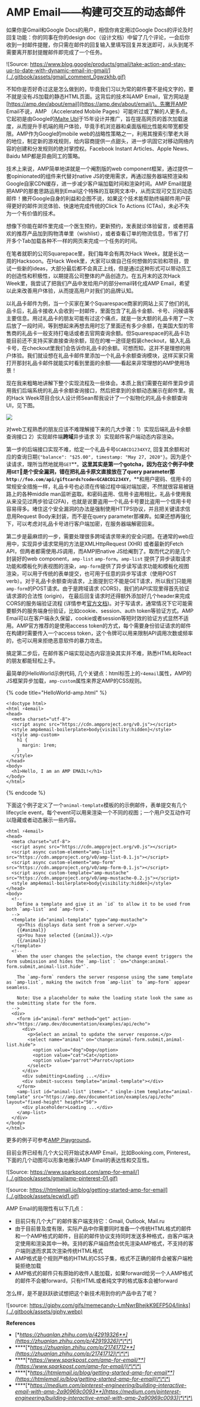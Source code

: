 # AMP Email——构建可交互的动态邮件

如果你是Gmail和Google Docs的用户，相信你肯定用过Google Docs的评论及时回复功能：你的同事在你的design doc（设计文档）中留了几个评论，一会后你收到一封邮件提醒，你只需在邮件的回复输入里填写回复并发送即可，从头到尾不需要离开那封提醒邮件即完成了一个任务。

![Source: https://www.blog.google/products/gmail/take-action-and-stay-up-to-date-with-dynamic-email-in-gmail/](../.gitbook/assets/gmail_comment_0gwzkhb.gif)

不知你是否好奇过这是怎么做到的，毕竟我们习以为常的邮件要不是纯文字的，要不就是没有JS加载的静态HTML页面。这背后的技术叫AMP Email，官方网站是[https://amp.dev/about/email](https://amp.dev/about/email/)。先撇开AMP Email不说，AMP （Accelerated Mobile Pages）可能听过或了解的人更多点。它起初是由Google的[Malte Ubl](https://www.linkedin.com/in/malteubl)于15年设计并推广，旨在提高网页的首次加载速度，从而提升手机端的用户体验，毕竟手机浏览器和桌面版相比性能和带宽都受限。AMP作为Google的mobile web的战略性策略之一，利用其搜索引擎老大哥的地位，制定新的游戏规则，给内容商提供一点甜头，进一步巩固它对移动网络内容的创建和分发规则的绝对掌控权。Facebook Instant Articles、Apple News、Baidu MIP都是异曲同工的策略。

技术上来说，AMP简单地讲就是一个阉割版的web component框架，通过提供一套opinionated的组件来代替对native JS的使用需求，再通过服务器端预渲染和Google自家CDN缓存，进一步减少客户端加载时间和渲染时间。AMP Email就是把AMP的那套思路运用到Email这个特殊的互联网文本中，从而实现可交互的动态邮件！撇开Google自身的利益和企图不说，如果这个技术能帮助终端邮件用户获得更好的邮件浏览体验、快速地完成传统的Click To Actions \(CTAs\)，未必不失为一个有价值的技术。

想像下你能在邮件里完成一个医生预约，更新预约，发表就诊体验留言，或者把喜欢的推荐产品加到购物清单里（wishlist），或者查看订单的物流信息，节省了打开多个Tab加载各种不一样的网页来完成一个任务的时间。

在笔者就职的公司Squarepace里，我们每年会有两次Hack Week，就是长达一周的Hacksoon。在Hack Week里，大家可以做自己任何想做的实验和项目，尝试一些新的ideas，大部分最后都不会真正上线，但是通过这种形式可以带动员工的创造性和积极性，以期提高公司整体的产品创造力。在五月末的这次Hack Week里，我尝试了把我们产品中发给用户的部分email转化成AMP Email，希望以此来改善用户体验，从而提高用户对我们的品牌认知。

以礼品卡邮件为例，当一个买家在某个Squarespace商家的网站上买了他们的礼品卡后，礼品卡接收人会收到一封邮件，里面包含了礼品卡金额、卡号、问候语等主要信息。用过礼品卡的朋友可能有过这个痛点，就是一张大额的礼品卡用了一次后放了一段时间，等到想起来再想去用时忘了里面还有多少余额，在美国大型的零售商的礼品卡一般支持打电话或者去官网查询余额。但Squarespace的礼品卡功能目前还不支持买家直接查询余额，现在的唯一途径是假装checkout，输入礼品卡号，在checkout里我们会告诉你礼品卡的余额。可想而知，这并不是理想的用户体验。我们就设想在礼品卡邮件里添加一个礼品卡余额查询模块，这样买家只需打开那封礼品卡邮件就能实时看到里面的余额——看起来非常理想的AMP使用场景！

现在我来粗略地讲解下整个实现流程及一些体会。本质上我们需要在邮件里异步调用我们后端系统的礼品卡余额查询接口，然后把拿到的余额动态展示在邮件里。我的Hack Week项目合伙人设计师Sean帮我设计了一个拟物化的礼品卡余额查询UI，见下图。

![](../.gitbook/assets/image-2020-06-11-at-7.18.06-pm.png)

对web工程熟悉的朋友应该不难理解接下来的几大步骤：1）实现后端礼品卡余额查询接口 2）实现邮件端**跨域**异步请求 3）实现邮件客户端动态内容渲染。

第一步的后端接口实现不难，给定一个礼品卡号`GCABCD1234XYZ`, 回复其余额和对应的查询日期`{"balance": "$25.00", timestamp: "May 27, 2020"}`。因为是个读请求，理所当然地就用`GET`**。**这里其实是第一个gotcha，因为在这个例子中使用`GET`是个安全漏洞，错在把礼品卡原文直接放在了query parameter那`http://foo.com/api/giftcards?code=GCABCD1234XY`**，**和用户密码、信用卡的常规安全措施一样，礼品卡号也必须在传输过程中端对端加密，不然就很容易被链路上的各种middle man监听盗取。和密码盗用、信用卡盗用相比，礼品卡使用我从来没见过两步验证\(2FA\)，也就是说要盗用一个礼品卡号要比盗用一个信用卡号容易得多。堵住这个安全漏洞的办法是强制使用HTTPS协议，并且把关键请求信息用Request Body来封装，而不是在query parameter那裸奔。如果还想再强化下，可以考虑对礼品卡号进行客户端加密，在服务器端解密回来。

第二步是最麻烦的一步，需要处理很多跨域请求带来的安全问题。在通常的web应用中，实现异步请求常用的方法是XMLHttpRequest \(XHR\) 或者最新的Fetch API，但两者都需使用JS调用，而AMP把native JS给阉割了。取而代之的是几个封装好的web component，`amp-list` `amp-form`。`amp-list` 提供了异步读取请求功能和模板化列表视图的渲染，`amp-form`提供了异步读写请求功能和模板化视图渲染，可以用于传统的表单提交，也可用于任意的异步写请求（使用POST verb）。对于礼品卡余额查询请求，上面提到它不能是GET请求，所以我们只能用`amp-form`的POST请求。由于是跨域请求 \(CORS\)，我们的API实现里得首先验证请求源的合法性 \(origin\)， 在最后回复请求时还得额外添加好几个header来完成CORS的服务端验证流程 \(详情参考[官方文档](https://amp.dev/documentation/guides-and-tutorials/learn/amp-caches-and-cors/amp-cors-requests/)\)。对于写请求，通常情况下它可能需要额外的服务端身份验证，比如cookie、session、auth token等验证方式。AMP Emai可以在客户端永久保留，cookie或者session等短时效的验证方式显然不适用。AMP官方推荐的是使用access token的方式，每个需要身份验证请求的邮件在构建时需要传入一个access token，这个令牌可以用来限制API调用次数或频率的，也可以用来拒绝恶意软件的暴力攻击。

搞定第二步后，在邮件客户端实现动态内容渲染其实并不难，熟悉HTML和React的朋友都能轻松上手。

最简单的HelloWorld示例代码, 几个关键点：html标签上的`⚡4email`属性，AMP的JS框架异步加载，`amp-custom`属性来界定AMP的CSS规则。

{% code title="HelloWorld-amp.html" %}
```markup
<!doctype html>
<html ⚡4email>
<head>
  <meta charset="utf-8">
  <script async src="https://cdn.ampproject.org/v0.js"></script>
  <style amp4email-boilerplate>body{visibility:hidden}</style>
  <style amp-custom>
    h1 {
      margin: 1rem;
    }
  </style>
</head>
<body>
  <h1>Hello, I am an AMP EMAIL!</h1>
</body>
</html>
```
{% endcode %}

下面这个例子定义了一个`animal-template`模板的的示例邮件，表单提交有几个lifecycle event，每个event可以用来渲染一个不同的视图；一个用户交互动作可以隐藏或者动态展示一些内容。

```markup
<html ⚡4email>
<head>
  <meta charset="utf-8">
  <script async src="https://cdn.ampproject.org/v0.js"></script>
  <script async custom-element="amp-list" src="https://cdn.ampproject.org/v0/amp-list-0.1.js"></script>
  <script async custom-element="amp-form" src="https://cdn.ampproject.org/v0/amp-form-0.1.js"></script>
  <script async custom-template="amp-mustache" src="https://cdn.ampproject.org/v0/amp-mustache-0.2.js"></script>
  <style amp4email-boilerplate>body{visibility:hidden}</style>
</head>
<body>
  <!--
    Define a template and give it an `id` to allow it to be used from both `amp-list` and `amp-form`.
  -->
  <template id="animal-template" type="amp-mustache">
    <p>This displays data sent from a server.</p>
    {{#animal}}
    <p>You have selected {{animal}}.</p>
    {{/animal}}
  </template>
  <!--
    When the user changes the selection, the change event triggers the form submission and hides the `amp-list`: `on="change:animal-form.submit,animal-list.hide"`.

    The `amp-form` renders the server response using the same template as `amp-list`, making the switch from `amp-list` to `amp-form` appear seamless.

    Note: Use a placeholder to make the loading state look the same as the submitting state for the form.
  -->
  <div>
    <form id="animal-form" method="get" action-xhr="https://amp.dev/documentation/examples/api/echo">
      <div>
        <p>Select an animal to update the server response.</p>
        <select name="animal" on="change:animal-form.submit,animal-list.hide">
          <option value="dog">Dog</option>
          <option value="cat">Cat</option>
          <option value="parrot">Parrot</option>
        </select>
      </div>
      <div submitting>Loading ...</div>
      <div submit-success template="animal-template"></div>
    </form>
    <amp-list id="animal-list" items="." single-item template="animal-template" src="https://amp.dev/documentation/examples/api/echo" layout="fixed-height" height="50">
      <div placeholder>Loading ...</div>
    </amp-list>
  </div>
</body>
</html>
```

更多的例子可参考[AMP Playground](https://playground.amp.dev/?runtime=amp4email)。

目前业界已经有几个大公司开始试水AMP Email，比如Booking.com, Pinterest。下面的几个动图可以形象地展示AMP Email的表达性和交互性。

![Source: https://www.sparkpost.com/amp-for-email/](../.gitbook/assets/gmailamp-pinterest-01.gif)

![source: https://htmlemail.io/blog/getting-started-amp-for-email](../.gitbook/assets/ecwid1.gif)

AMP Email的局限性有以下几点：

* 目前只有几个大厂的邮件客户端支持它：Gmail, Outlook, Mail.ru
* 由于目前普及度有限，实际产品中你需要同时准备一个传统HTML格式的邮件和一个AMP格式的邮件，目前的邮件协议支持同时发送多种格式，由客户端决定使用和渲染其中一种。支持的客户端自然会优先渲染AMP格式，不支持的客户端则退而求其次渲染传统HTML格式
* AMP格式是个规则严格的HTML的CSS子集，格式不正确的邮件会被客户端枪毙拒绝加载
* AMP格式的邮件只有原始的收件人能加载，如果forward给另一个人AMP格式的邮件不会被forward，只有HTML或者纯文字的格式版本会被forward

怎么样，是不是跃跃欲试想把这个新技术用到你的产品中去了呢？

![source: https://giphy.com/gifs/memecandy-LmNwrBhejkK9EFP504/links](../.gitbook/assets/giphy.webp)

**References**

* [**https://zhuanlan.zhihu.com/p/42919326**](https://zhuanlan.zhihu.com/p/42919326)\*\*\*\*
* \*\*\*\*[**https://zhuanlan.zhihu.com/p/21741712**](https://zhuanlan.zhihu.com/p/21741712)\*\*\*\*
* \*\*\*\*[**https://www.sparkpost.com/amp-for-email/**](https://www.sparkpost.com/amp-for-email/)\*\*\*\*
* \*\*\*\*[**https://htmlemail.io/blog/getting-started-amp-for-email**](https://htmlemail.io/blog/getting-started-amp-for-email)\*\*\*\*
* \*\*\*\*[**https://medium.com/pinterest-engineering/building-interactive-email-with-amp-2a90969c0093**](https://medium.com/pinterest-engineering/building-interactive-email-with-amp-2a90969c0093)\*\*\*\*

